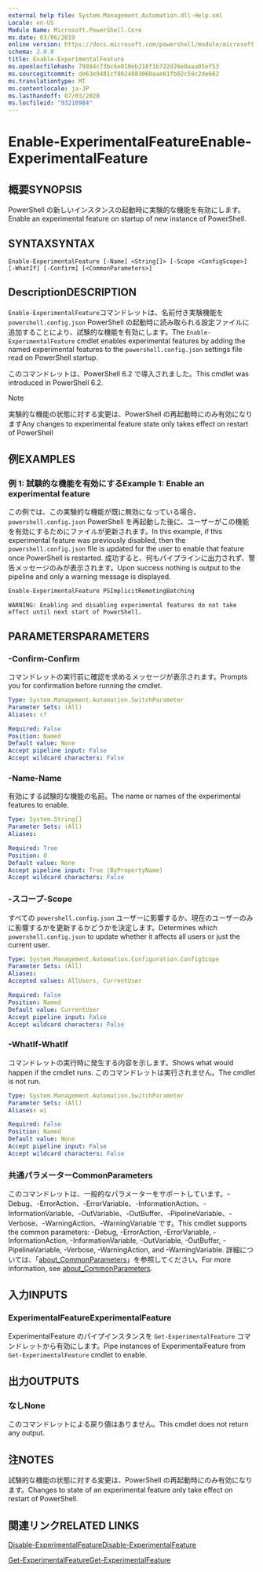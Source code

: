 ```yaml
---
external help file: System.Management.Automation.dll-Help.xml
Locale: en-US
Module Name: Microsoft.PowerShell.Core
ms.date: 03/06/2019
online version: https://docs.microsoft.com/powershell/module/microsoft.powershell.core/enable-experimentalfeature?view=powershell-7&WT.mc_id=ps-gethelp
schema: 2.0.0
title: Enable-ExperimentalFeature
ms.openlocfilehash: 79884c73bc6e010eb218f1b722d26e0aaa05ef53
ms.sourcegitcommit: de63e9481cf8024883060aae61fb02c59c2de662
ms.translationtype: MT
ms.contentlocale: ja-JP
ms.lasthandoff: 07/03/2020
ms.locfileid: "93210984"
---
```

# <span data-ttu-id="0d8fe-102">Enable-ExperimentalFeature</span><span class="sxs-lookup"><span data-stu-id="0d8fe-102">Enable-ExperimentalFeature</span></span>

## <span data-ttu-id="0d8fe-103">概要</span><span class="sxs-lookup"><span data-stu-id="0d8fe-103">SYNOPSIS</span></span>
<span data-ttu-id="0d8fe-104">PowerShell の新しいインスタンスの起動時に実験的な機能を有効にします。</span><span class="sxs-lookup"><span data-stu-id="0d8fe-104">Enable an experimental feature on startup of new instance of PowerShell.</span></span>

## <span data-ttu-id="0d8fe-105">SYNTAX</span><span class="sxs-lookup"><span data-stu-id="0d8fe-105">SYNTAX</span></span>

```
Enable-ExperimentalFeature [-Name] <String[]> [-Scope <ConfigScope>] [-WhatIf] [-Confirm] [<CommonParameters>]
```

## <span data-ttu-id="0d8fe-106">Description</span><span class="sxs-lookup"><span data-stu-id="0d8fe-106">DESCRIPTION</span></span>

<span data-ttu-id="0d8fe-107">`Enable-ExperimentalFeature`コマンドレットは、名前付き実験機能を `powershell.config.json` PowerShell の起動時に読み取られる設定ファイルに追加することにより、試験的な機能を有効にします。</span><span class="sxs-lookup"><span data-stu-id="0d8fe-107">The `Enable-ExperimentalFeature` cmdlet enables experimental features by adding the named experimental features to the `powershell.config.json` settings file read on PowerShell startup.</span></span>

<span data-ttu-id="0d8fe-108">このコマンドレットは、PowerShell 6.2 で導入されました。</span><span class="sxs-lookup"><span data-stu-id="0d8fe-108">This cmdlet was introduced in PowerShell 6.2.</span></span>

> [!NOTE]
> <span data-ttu-id="0d8fe-109">実験的な機能の状態に対する変更は、PowerShell の再起動時にのみ有効になります</span><span class="sxs-lookup"><span data-stu-id="0d8fe-109">Any changes to experimental feature state only takes effect on restart of PowerShell</span></span>

## <span data-ttu-id="0d8fe-110">例</span><span class="sxs-lookup"><span data-stu-id="0d8fe-110">EXAMPLES</span></span>

### <span data-ttu-id="0d8fe-111">例 1: 試験的な機能を有効にする</span><span class="sxs-lookup"><span data-stu-id="0d8fe-111">Example 1: Enable an experimental feature</span></span>

<span data-ttu-id="0d8fe-112">この例では、この実験的な機能が既に無効になっている場合、 `powershell.config.json` PowerShell を再起動した後に、ユーザーがこの機能を有効にするためにファイルが更新されます。</span><span class="sxs-lookup"><span data-stu-id="0d8fe-112">In this example, if this experimental feature was previously disabled, then the `powershell.config.json` file is updated for the user to enable that feature once PowerShell is restarted.</span></span>
<span data-ttu-id="0d8fe-113">成功すると、何もパイプラインに出力されず、警告メッセージのみが表示されます。</span><span class="sxs-lookup"><span data-stu-id="0d8fe-113">Upon success nothing is output to the pipeline and only a warning message is displayed.</span></span>

```powershell
Enable-ExperimentalFeature PSImplicitRemotingBatching
```

```Output
WARNING: Enabling and disabling experimental features do not take effect until next start of PowerShell.
```

## <span data-ttu-id="0d8fe-114">PARAMETERS</span><span class="sxs-lookup"><span data-stu-id="0d8fe-114">PARAMETERS</span></span>

### <span data-ttu-id="0d8fe-115">-Confirm</span><span class="sxs-lookup"><span data-stu-id="0d8fe-115">-Confirm</span></span>

<span data-ttu-id="0d8fe-116">コマンドレットの実行前に確認を求めるメッセージが表示されます。</span><span class="sxs-lookup"><span data-stu-id="0d8fe-116">Prompts you for confirmation before running the cmdlet.</span></span>

```yaml
Type: System.Management.Automation.SwitchParameter
Parameter Sets: (All)
Aliases: cf

Required: False
Position: Named
Default value: None
Accept pipeline input: False
Accept wildcard characters: False
```

### <span data-ttu-id="0d8fe-117">-Name</span><span class="sxs-lookup"><span data-stu-id="0d8fe-117">-Name</span></span>

<span data-ttu-id="0d8fe-118">有効にする試験的な機能の名前。</span><span class="sxs-lookup"><span data-stu-id="0d8fe-118">The name or names of the experimental features to enable.</span></span>

```yaml
Type: System.String[]
Parameter Sets: (All)
Aliases:

Required: True
Position: 0
Default value: None
Accept pipeline input: True (ByPropertyName)
Accept wildcard characters: False
```

### <span data-ttu-id="0d8fe-119">-スコープ</span><span class="sxs-lookup"><span data-stu-id="0d8fe-119">-Scope</span></span>

<span data-ttu-id="0d8fe-120">すべての `powershell.config.json` ユーザーに影響するか、現在のユーザーのみに影響するかを更新するかどうかを決定します。</span><span class="sxs-lookup"><span data-stu-id="0d8fe-120">Determines which `powershell.config.json` to update whether it affects all users or just the current user.</span></span>

```yaml
Type: System.Management.Automation.Configuration.ConfigScope
Parameter Sets: (All)
Aliases:
Accepted values: AllUsers, CurrentUser

Required: False
Position: Named
Default value: CurrentUser
Accept pipeline input: False
Accept wildcard characters: False
```

### <span data-ttu-id="0d8fe-121">-WhatIf</span><span class="sxs-lookup"><span data-stu-id="0d8fe-121">-WhatIf</span></span>

<span data-ttu-id="0d8fe-122">コマンドレットの実行時に発生する内容を示します。</span><span class="sxs-lookup"><span data-stu-id="0d8fe-122">Shows what would happen if the cmdlet runs.</span></span>
<span data-ttu-id="0d8fe-123">このコマンドレットは実行されません。</span><span class="sxs-lookup"><span data-stu-id="0d8fe-123">The cmdlet is not run.</span></span>

```yaml
Type: System.Management.Automation.SwitchParameter
Parameter Sets: (All)
Aliases: wi

Required: False
Position: Named
Default value: None
Accept pipeline input: False
Accept wildcard characters: False
```

### <span data-ttu-id="0d8fe-124">共通パラメーター</span><span class="sxs-lookup"><span data-stu-id="0d8fe-124">CommonParameters</span></span>

<span data-ttu-id="0d8fe-125">このコマンドレットは、一般的なパラメーターをサポートしています。-Debug、-ErrorAction、-ErrorVariable、-InformationAction、-InformationVariable、-OutVariable、-OutBuffer、-PipelineVariable、-Verbose、-WarningAction、-WarningVariable です。</span><span class="sxs-lookup"><span data-stu-id="0d8fe-125">This cmdlet supports the common parameters: -Debug, -ErrorAction, -ErrorVariable, -InformationAction, -InformationVariable, -OutVariable, -OutBuffer, -PipelineVariable, -Verbose, -WarningAction, and -WarningVariable.</span></span> <span data-ttu-id="0d8fe-126">詳細については、「[about_CommonParameters](https://go.microsoft.com/fwlink/?LinkID=113216)」を参照してください。</span><span class="sxs-lookup"><span data-stu-id="0d8fe-126">For more information, see [about_CommonParameters](https://go.microsoft.com/fwlink/?LinkID=113216).</span></span>

## <span data-ttu-id="0d8fe-127">入力</span><span class="sxs-lookup"><span data-stu-id="0d8fe-127">INPUTS</span></span>

### <span data-ttu-id="0d8fe-128">ExperimentalFeature</span><span class="sxs-lookup"><span data-stu-id="0d8fe-128">ExperimentalFeature</span></span>

<span data-ttu-id="0d8fe-129">ExperimentalFeature のパイプインスタンスを `Get-ExperimentalFeature` コマンドレットから有効にします。</span><span class="sxs-lookup"><span data-stu-id="0d8fe-129">Pipe instances of ExperimentalFeature from `Get-ExperimentalFeature` cmdlet to enable.</span></span>

## <span data-ttu-id="0d8fe-130">出力</span><span class="sxs-lookup"><span data-stu-id="0d8fe-130">OUTPUTS</span></span>

### <span data-ttu-id="0d8fe-131">なし</span><span class="sxs-lookup"><span data-stu-id="0d8fe-131">None</span></span>

<span data-ttu-id="0d8fe-132">このコマンドレットによる戻り値はありません。</span><span class="sxs-lookup"><span data-stu-id="0d8fe-132">This cmdlet does not return any output.</span></span>

## <span data-ttu-id="0d8fe-133">注</span><span class="sxs-lookup"><span data-stu-id="0d8fe-133">NOTES</span></span>

<span data-ttu-id="0d8fe-134">試験的な機能の状態に対する変更は、PowerShell の再起動時にのみ有効になります。</span><span class="sxs-lookup"><span data-stu-id="0d8fe-134">Changes to state of an experimental feature only take effect on restart of PowerShell.</span></span>

## <span data-ttu-id="0d8fe-135">関連リンク</span><span class="sxs-lookup"><span data-stu-id="0d8fe-135">RELATED LINKS</span></span>

[<span data-ttu-id="0d8fe-136">Disable-ExperimentalFeature</span><span class="sxs-lookup"><span data-stu-id="0d8fe-136">Disable-ExperimentalFeature</span></span>](Disable-ExperimentalFeature.md)

[<span data-ttu-id="0d8fe-137">Get-ExperimentalFeature</span><span class="sxs-lookup"><span data-stu-id="0d8fe-137">Get-ExperimentalFeature</span></span>](Get-ExperimentalFeature.md)
